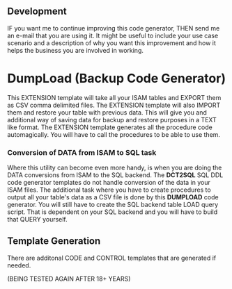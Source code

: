 ## Development
IF you want me to continue improving this code generator, THEN send me an e-mail that you are using it.
 It might be useful to include your use case scenario and a description of why you want this improvement and how it helps the business you are involved in working.
 
# DumpLoad (Backup Code Generator)
This EXTENSION template will take all your ISAM tables and EXPORT them as CSV comma delimited files.
 The EXTENSION template will also IMPORT them and restore your table with previous data. This will give you
 and additional way of saving data for backup and restore purposes in a TEXT like format.
 The EXTENSION template generates all the procedure code automagically.
 You will have to call the procedures to be able to use them.

### Conversion of DATA from ISAM to SQL task
Where this utility can become even more handy, is when you are doing the DATA conversions from ISAM to the SQL backend.
 The **DCT2SQL** SQL DDL code generator templates do not handle conversion of the data in your ISAM files.
 The additional task where you have to create procedures to output all your table's data as a CSV file is done by this **DUMPLOAD** code generator.
 You will still have to create the SQL backend table LOAD query script. That is dependent on your SQL
 backend and you will have to build that QUERY yourself.

## Template Generation 
There are additonal CODE and CONTROL templates that are generated if needed.

(BEING TESTED AGAIN AFTER 18+ YEARS)